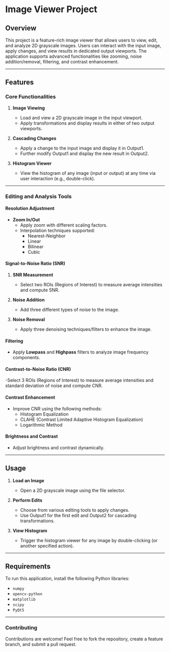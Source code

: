 # Image Viewer Project

## Overview
This project is a feature-rich image viewer that allows users to view, edit, and analyze 2D grayscale images. Users can interact with the input image, apply changes, and view results in dedicated output viewports. The application supports advanced functionalities like zooming, noise addition/removal, filtering, and contrast enhancement.

---

## Features

### Core Functionalities
1. **Image Viewing**
   - Load and view a 2D grayscale image in the input viewport.
   - Apply transformations and display results in either of two output viewports.

2. **Cascading Changes**
   - Apply a change to the input image and display it in Output1.
   - Further modify Output1 and display the new result in Output2.

3. **Histogram Viewer**
   - View the histogram of any image (input or output) at any time via user interaction (e.g., double-click).

---

### Editing and Analysis Tools

#### Resolution Adjustment
- **Zoom In/Out**
  - Apply zoom with different scaling factors.
  - Interpolation techniques supported:
    - Nearest-Neighbor
    - Linear
    - Bilinear
    - Cubic

#### Signal-to-Noise Ratio (SNR) 
1. **SNR Measurement**
   - Select two ROIs (Regions of Interest) to measure average intensities and compute SNR.

2. **Noise Addition**
   - Add three different types of noise to the image.

3. **Noise Removal**
   - Apply three denoising techniques/filters to enhance the image.

#### Filtering
- Apply **Lowpass** and **Highpass** filters to analyze image frequency components.

#### Contrast-to-Noise Ratio (CNR)
-Select 3 ROIs (Regions of Interest) to measure average intensities and standard deviation of noise and compute CNR.

#### Contrast Enhancement 
- Improve CNR using the following methods:
  - Histogram Equalization
  - CLAHE (Contrast Limited Adaptive Histogram Equalization)
  - Logarithmic Method


#### Brightness and Contrast
- Adjust brightness and contrast dynamically.


---

## Usage

1. **Load an Image**
   - Open a 2D grayscale image using the file selector.

2. **Perform Edits**
   - Choose from various editing tools to apply changes.
   - Use Output1 for the first edit and Output2 for cascading transformations.

3. **View Histogram**
   - Trigger the histogram viewer for any image by double-clicking (or another specified action).

---

## Requirements

To run this application, install the following Python libraries:

- `numpy`
- `opencv-python`
- `matplotlib`
- `scipy`
- `PyQt5`
  
---

### Contributing

Contributions are welcome! Feel free to fork the repository, create a feature branch, and submit a pull request.

